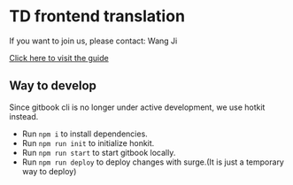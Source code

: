 # TD frontend translation

If you want to join us, please contact: Wang Ji

[Click here to visit the guide](http://td-frontend-translation.surge.sh/)


## Way to develop
Since gitbook cli is no longer under active development, we use hotkit instead.
* Run `npm i` to install dependencies.
* Run `npm run init` to initialize honkit.
* Run `npm run start` to start gitbook locally.
* Run `npm run deploy` to deploy changes with surge.(It is just a temporary way to deploy)


